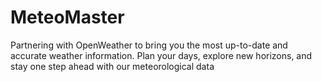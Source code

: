 # MeteoMaster
Partnering with OpenWeather to bring you the most up-to-date and accurate weather information. Plan your days, explore new horizons, and stay one step ahead with our meteorological data
